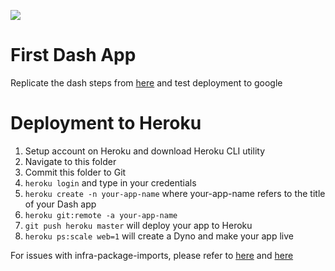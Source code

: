 ![](https://github.com/guidoavvisati/first_dash_app/workflows/.github/workflows/python-app.yml/badge.svg)
# First Dash App
Replicate the dash steps from [here](https://www.rkingdc.com/blog/2019/3/6/shiny-vs-dash-a-side-by-side-comparison) and 
test deployment to google

# Deployment to Heroku
1. Setup account on Heroku and download Heroku CLI utility
2. Navigate to this folder
3. Commit this folder to Git
4. `heroku login` and type in your credentials
5. `heroku create -n your-app-name` where your-app-name refers to the title of your Dash app
6. `heroku git:remote -a your-app-name`
7. `git push heroku master` will deploy your app to Heroku
8. `heroku ps:scale web=1` will create a Dyno and make your app live

For issues with infra-package-imports, please refer to 
[here](https://stackoverflow.com/questions/46250019/python-flask-heroku-cannot-import-module) and
[here](https://devcenter.heroku.com/articles/python-pip#local-file-backed-distributions)
